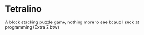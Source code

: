 # Tetralino
A block stacking puzzle game, nothing more to see bcauz I suck at programming (Extra Z btw)
